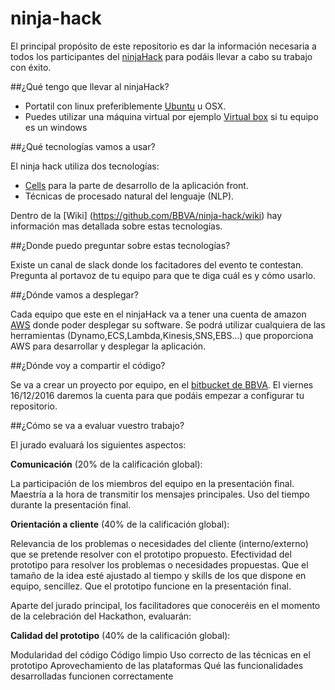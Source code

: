 # ninja-hack

El principal propósito de este repositorio es dar la información necesaria a todos los participantes del [ninjaHack](http://www.theninjaproject.bbva/ninjahack) para podáis llevar a cabo su trabajo con éxito.

##¿Qué tengo que llevar al ninjaHack?

* Portatil con linux preferiblemente [Ubuntu](https://www.ubuntu.com/) u OSX.
* Puedes utilizar una máquina virtual por ejemplo [Virtual box](https://www.virtualbox.org/) si tu equipo es un windows

##¿Qué tecnologías vamos a usar?

El ninja hack utiliza dos tecnologías:

* [Cells](https://www.cellsjs.com/guides/index.html) para la parte de desarrollo de la aplicación front.
* Técnicas de procesado natural del lenguaje (NLP).

Dentro de la [Wiki] (https://github.com/BBVA/ninja-hack/wiki) hay información mas detallada sobre estas tecnologías.

##¿Donde puedo preguntar sobre estas tecnologías?

Existe un canal de slack donde los facitadores del evento te contestan. Pregunta al portavoz de tu equipo para que te diga cuál es y cómo usarlo.

##¿Dónde vamos a desplegar?

Cada equipo que este en el ninjaHack va a tener una cuenta de amazon [AWS](https://aws.amazon.com/es/?nc2=h_lg) donde poder desplegar su software. Se podrá utilizar cualquiera de las herramientas (Dynamo,ECS,Lambda,Kinesis,SNS,EBS...) que proporciona AWS para desarrollar y desplegar la aplicación.

##¿Dónde voy a compartir el código?

Se va a crear un proyecto por equipo, en el [bitbucket de BBVA](https://globaldevtools.bbva.com/bitbucket/). El viernes 16/12/2016 daremos la cuenta para que podáis empezar a configurar tu repositorio.


##¿Cómo se va a evaluar vuestro trabajo?

El jurado evaluará los siguientes aspectos: 

**Comunicación** (20% de la calificación global):

  La participación de los miembros del equipo en la presentación final.
  Maestría a la hora de transmitir los mensajes principales.
  Uso del tiempo durante la presentación final.

**Orientación a cliente** (40% de la calificación global):

  Relevancia de los problemas o necesidades del cliente (interno/externo) que se pretende resolver con el prototipo propuesto.
  Efectividad del prototipo para resolver los problemas o necesidades propuestas.
  Que el tamaño de la idea esté ajustado al tiempo y skills de los que dispone en equipo, sencillez.
  Que el prototipo funcione en la presentación final.

Aparte del jurado principal, los facilitadores que conoceréis en el momento de la celebración del Hackathon, evaluarán:

**Calidad del prototipo** (40% de la calificación global):

  Modularidad del código
  Código limpio
  Uso correcto de las técnicas en el prototipo
  Aprovechamiento de las plataformas
  Qué las funcionalidades desarrolladas funcionen correctamente  
